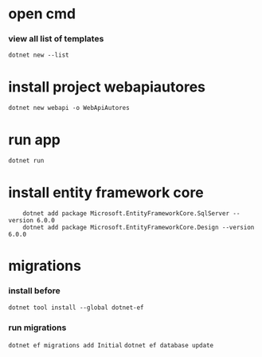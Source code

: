 # open cmd
### view all list of templates
``` dotnet new --list ```


# install project webapiautores
``` dotnet new webapi -o WebApiAutores ```

# run app
``` dotnet run ```

# install entity framework core
```
    dotnet add package Microsoft.EntityFrameworkCore.SqlServer --version 6.0.0
    dotnet add package Microsoft.EntityFrameworkCore.Design --version 6.0.0
```

# migrations
### install before
``` dotnet tool install --global dotnet-ef ``` 
### run migrations
``` dotnet ef migrations add Initial ```
``` dotnet ef database update ```
